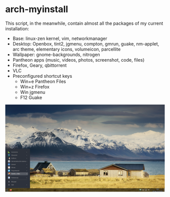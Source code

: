# arch-myinstall

This script, in the meanwhile, contain almost all the packages of my current installation:

+ Base: linux-zen kernel, vim, networkmanager
+ Desktop: Openbox, tint2, jgmenu, compton, gmrun, guake, nm-applet, arc theme, elementary icons, volumeicon, parcellite
+ Wallpaper: gnome-backgrounds, nitrogen
+ Pantheon apps (music, videos, photos, screenshot, code, files)
+ Firefox, Geary, qbittorrent
+ VLC 
+ Preconfigured shortcut keys
  + Win+e Pantheon Files
  + Win+z Firefox
  + Win jgmenu
  + F12 Guake
 
 ![Desktop screenshot](screenshot2.png)
